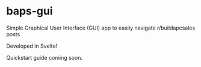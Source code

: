 # baps-gui
Simple Graphical User Interface (GUI) app to easily navigate r/buildapcsales posts

Developed in Svelte!

Quickstart guide coming soon.
